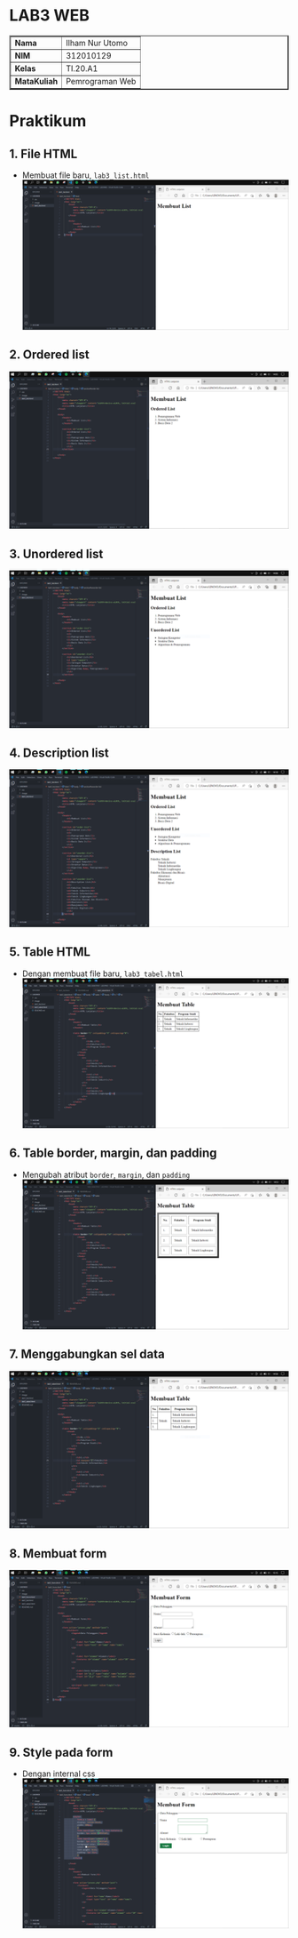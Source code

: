 # LAB3 WEB

<table border="2" cellpading="10">
  <tr>
    <td><b>Nama</b></td>
    <td>Ilham Nur Utomo</td>
  </tr>
  <tr>
    <td><b>NIM</b></td>
    <td>312010129</td>
  </tr>
  <tr>
    <td><b>Kelas</b></td>
    <td>TI.20.A1</td>
  </tr>
  <tr>
    <td><b>MataKuliah</b></td>
    <td>Pemrograman Web</td>
  </tr>
</table>

# <b>Praktikum</b>

## <b>1. File HTML </b>
- Membuat file baru, ``lab3_list.html``
![mg1](image/0_1-membuat-list.PNG)

## <b>2. Ordered list </b>
![mg2](image/0_2-ordered-list.PNG)

## <b>3. Unordered list </b>
![mg3](image/0_3-unordered-list.PNG)

## <b>4. Description list </b>
![mg4](image/0_4-description-list.PNG)

## <b>5. Table HTML </b>
- Dengan membuat file baru, ``lab3_tabel.html``
![mg5](image/0_5-table.PNG)

## <b>6. Table border, margin, dan padding </b>
- Mengubah atribut ``border``, ``margin``, dan ``padding``
![mg6](image/0_6-table-border.PNG)

## <b>7. Menggabungkan sel data </b>
![mg7](image/0_7-rowspan.PNG)

## <b>8. Membuat form </b>
![mg8](image/0_8-membuat-form.PNG)

## <b>9. Style pada form </b>
- Dengan internal css
![mg9](image/0_9-inlinecss-styleform.PNG)
